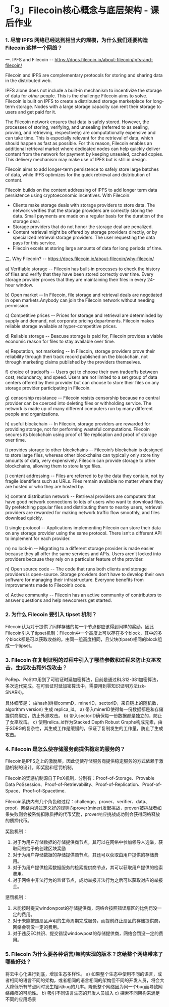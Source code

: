 # 「3」Filecoin核心概念与底层架构 - 课后作业

### 1. 尽管 IPFS 网络已经达到相当大的规模，为什么我们还要构造 Filecoin 这样一个网络？
一. IPFS and Filecoin -- https://docs.filecoin.io/about-filecoin/ipfs-and-filecoin/

Filecoin and IPFS are complementary protocols for storing and sharing data in the distributed web. 

IPFS alone does not include a built-in mechanism to incentivize the storage of data for *other* people. This is the challenge Filecoin aims to solve. Filecoin is built on IPFS to create a distributed storage marketplace for long-term storage. Nodes with a large storage capacity can rent their storage to users and get paid for it.

The Filecoin network ensures that data is safely stored. However, the processes of storing, verifying, and unsealing (referred to as sealing, proving, and retrieving, respectively) are computationally expensive and can take time. This is especially relevant for the retrieval of data, which should happen as fast as possible. For this reason, Filecoin enables an additional retrieval market where dedicated nodes can help quickly deliver content from the network for payment by keeping unsealed, cached copies. This delivery mechanism may make use of IPFS but is still in design.

Filecoin aims to add longer-term persistence to safely store large batches of data, while IPFS optimizes for the quick retrieval and distribution of content.

Filecoin builds on the content addressing of IPFS to add longer term data persistence using cryptoeconomic incentives. With Filecoin:
 * Clients make storage deals with storage providers to store data. The network verifies that the storage providers are correctly storing the data. Small payments are made on a regular basis for the duration of the storage deal.
 * Storage providers that do not honor the storage deal are penalized.
 * Content retrieval might be offered by storage providers directly, or by specialized retrieval storage providers. The user requesting the data pays for this service.
 * Filecoin excels at storing large amounts of data for long periods of time.

二. Why Filecoin? -- https://docs.filecoin.io/about-filecoin/why-filecoin/

a) Verifiable storage -- Filecoin has built-in processes to check the history of files and verify that they have been stored correctly over time. Every storage provider proves that they are maintaining their files in every 24-hour window.

b) Open market -- In Filecoin, file storage and retrieval deals are negotiated in open markets.Anybody can join the Filecoin network without needing permission.

c) Competitive prices -- Prices for storage and retrieval are determinded by supply and demand, not corporate pricing departments. Filecoin makes reliable storage available at hyper-competitive prices.

d) Reliable storage -- Beacuse storage is paid for, Filecoin provides a viable economic reason for files to stay available over time.

e) Reputation, not marketing -- In Filecoin, storage providers prove their reliability through theri track record published on the blockchain, not through marketing claims published by the providers themselves.

f) choice of tradeoffs -- Users get to choose their own tradeoffs between cost, redundancy, and speed. Users are not limited to a set group of data centers offered by their provider but can choose to store their files on any storage provider participating in Filecoin.

g) censorship resistance -- Filecoin resists censorship because no central provider can be coerced into deleting files or withholding service. The network is made up of many different computers run by many different people and organizations.

h) useful blockchain -- In Filecoin, storage providers are rewarded for providing storage, not for performing wasteful computations. Filecoin secures its blockchain using proof of file replication and proof of storage over time. 

i) provides storage to other blockchains -- Filecoin’s blockchain is designed to store large files, whereas other blockchains can typically only store tiny amounts of data, very expensively. Filecoin can provide storage to other blockchains, allowing them to store large files.

j) content addressing -- Files are referred to by the data they contain, not by fragile identifiers such as URLs. Files remain available no matter where they are hosted or who they are hosted by. 

k) content distribution network -- Retrieval providers are computers that have good network connections to lots of users who want to download files. By prefetching popular files and distributing them to nearby users, retrieval providers are rewarded for making network traffic flow smoothly, and files download quickly.

l) single protocol -- Applications implementing Filecoin can store their data on any storage provider using the same protocol. There isn’t a different API to implement for each provider. 

m) no lock-in -- Migrating to a different storage provider is made easier because they all offer the same services and APIs. Users aren’t locked into providers because they rely on a particular feature of the provider. 

n) Open source code -- The code that runs both clients and storage providers is open-source. Storage providers don’t have to develop their own software for managing their infrastructure. Everyone benefits from improvements made to Filecoin’s code.

o) Active community -- Filecoin has an active community of contributors to answer questions and help newcomers get started. 

### 2. 为什么 Filecoin 要引入 tipset 机制？
Filecoin认为对于提供了同样存储的每一个节点都应该得到同样的奖励。因此Filecoin引入了tipset机制：Filecoin中一个高度上可以存在多个block，其中的多个block都是可以获取收益的。由同一组高度相同，且父块(tipset)相同的block组成一个tipset。
### 3. Filecoin 在复制证明的过程中引入了哪些参数和过程来防止女巫攻击，生成攻击和外包攻击？
PoRep、PoSt中用到了可验证时延加密算法，目前是通过BLS12-381加密算法，多次迭代完成。在可验证时延加密算法中，需要用到零知识证明方法(zk-SNARK)。

具体细节是：
由hash(树根commD，minerID，sectorID，来自链上的随机数，algorithm version) 生成 replica_id。
a) 带入minerID使得每一份数据都是和存储提供商绑定，防止外源攻击。
b) 带入sectorID确保每一份数据都是独立的，防止了女巫攻击。
c) 使用relica_id作为Stacked Depth Robust Graphs构成元素，由于SDRG的复杂性，其生成工作是缓慢的，保证了复制发生的工作量，防止了生成攻击。

### 4. Filecoin 是怎么使存储服务商提供稳定的服务的？
Filecoin是IPFS之上的激励层，因此促使存储服务商提供稳定服务的方式依赖于激励机制的设计，即奖励和惩罚机制。

Filecoin的奖惩机制源自于PoX机制，分别有：Proof-of-Storage、Provable Data PoSsession、Proof-of-Retrievability、Proof-of-Replication、Proof-of-Space、Proof-of-Spacetime.

Filecoin系统内有几个角色和过程：challenge、prover、verifier、data、proof。网络内通过定义好的规则向prover(miner)发起挑战，prover(被挑战者如果失败则会被系统扣除质押的代币奖励，prover响应挑战成功则会获得网络释放的质押代币。

奖励机制：
1. 对于为用户存储数据的存储提供商节点，其可以在网络中参加领导人选举，获取网络给予的创建区块奖励
2. 对于为用户存储数据的存储提供商节点，其还可以获取由用户提供的存储费用。
3. 对于为用户提供检索数据服务的检索提供商节点，其可以获取用户提供的检索费用。
4. 对于网络中非法行为的监督节点，成功举报非法行为之后可以获取对应的举报金。

惩罚机制：
1. 未能按时提交windowpost的存储提供商，网络会按照错误扇区的比例罚没一定的费用。
2. 对于未能按照扇区声明的生命周期完成服务，而提前终止扇区的存储提供商，网络会罚没一定的费用。
3. 对于违反EC共识、提交错误windowpost的存储提供商，网络会罚没一定的费用。

### 5. Filecoin 为什么要各种语言/架构实现的版本？这给整个网络带来了哪些好处？
将去中心化进行到底，增加生态多样性。
a) 如果整个生态中使用不同的语言，或者相同的语言不同的架构，或者相同的语言相同的架构但不同的开发人员，将会大大降低所有节点同时发生相同bug的几率。降低整个网络因为同一个bug而导致网络瘫痪的可能性。
b) 吸引不同语言生态的开发人员加入
c) 探索不同架构来满足不同的应用场景
